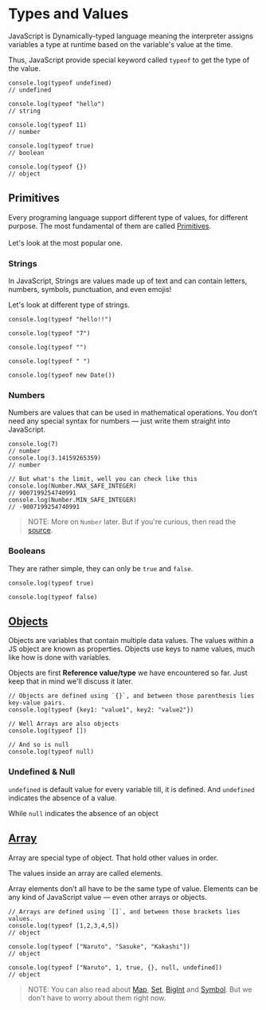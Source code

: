# Types and Values

JavaScript is Dynamically-typed language meaning the interpreter assigns variables a type at runtime based on the variable's value at the time.

<!-- version 2 -->
<!-- JavaScript is Dynamically-typed language meaning variables in JavaScript are not directly associated with any particular value type, and any variable can be assigned (and re-assigned) values of all types: -->

Thus, JavaScript provide special keyword called `typeof` to get the type of the value.

```javascript,editable
console.log(typeof undefined)
// undefined

console.log(typeof "hello")
// string

console.log(typeof 11)
// number

console.log(typeof true)
// boolean

console.log(typeof {})
// object
```

## Primitives

Every programing language support different type of values, for different purpose. The most fundamental of them are called [Primitives](#primitives).
<br/>
<br/>
Let's look at the most popular one.

### Strings

In JavaScript, Strings are values made up of text and can contain letters, numbers, symbols, punctuation, and even emojis!

Let's look at different type of strings.

```javascript,editable
console.log(typeof "hello!!")
```

```javascript,editable
console.log(typeof "7")
```

```javascript,editable
console.log(typeof "")
```

```javascript,editable
console.log(typeof " ")
```

```javascript,editable
console.log(typeof new Date())
```

### Numbers

Numbers are values that can be used in mathematical operations. You don’t need any special syntax for numbers — just write them straight into JavaScript.

```javascript,editable
console.log(7)
// number
console.log(3.14159265359)
// number
```

```javascript,editable
// But what's the limit, well you can check like this
console.log(Number.MAX_SAFE_INTEGER)
// 9007199254740991
console.log(Number.MIN_SAFE_INTEGER)
// -9007199254740991
```

> NOTE:
> More on `Number` later. But if you're curious, then read the [source](https://developer.mozilla.org/en-US/docs/Glossary/Primitive).

### Booleans

They are rather simple, they can only be `true` and `false`.

```javascript,editable
console.log(typeof true)

console.log(typeof false)
```

## [Objects]()

Objects are variables that contain multiple data values. The values within a JS object are known as properties. Objects use keys to name values, much like how is done with variables.

Objects are first **Reference value/type** we have encountered so far. Just keep that in mind we'll discuss it later.

```javascript,editable
// Objects are defined using `{}`, and between those parenthesis lies key-value pairs.
console.log(typeof {key1: "value1", key2: "value2"})

// Well Arrays are also objects
console.log(typeof [])

// And so is null
console.log(typeof null)
```

### Undefined & Null

`undefined` is default value for every variable till, it is defined. And `undefined` indicates the absence of a value.

While `null` indicates the absence of an object

## [Array]()

Array are special type of object. That hold other values in order.

The values inside an array are called elements.

Array elements don’t all have to be the same type of value. Elements can be any kind of JavaScript value — even other arrays or objects.

<!-- Array are **Reference values**. -->

```javascript,editable
// Arrays are defined using `[]`, and between those brackets lies values.
console.log(typeof [1,2,3,4,5])
// object

console.log(typeof ["Naruto", "Sasuke", "Kakashi"])
// object

console.log(typeof ["Naruto", 1, true, {}, null, undefined])
// object
```

> NOTE:
> You can also read about [Map](https://developer.mozilla.org/en-US/docs/Web/JavaScript/Reference/Global_Objects/Map), [Set](https://developer.mozilla.org/en-US/docs/Web/JavaScript/Reference/Global_Objects/Set), [BigInt](https://developer.mozilla.org/en-US/docs/Web/JavaScript/Data_structures#bigint_type) and [Symbol](https://developer.mozilla.org/en-US/docs/Web/JavaScript/Reference/Global_Objects/Symbol). But we don't have to worry about them right now.
